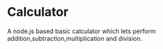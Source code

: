 # Calculator
A node.js based basic calculator which lets perform addition,subtraction,multiplication and division.
